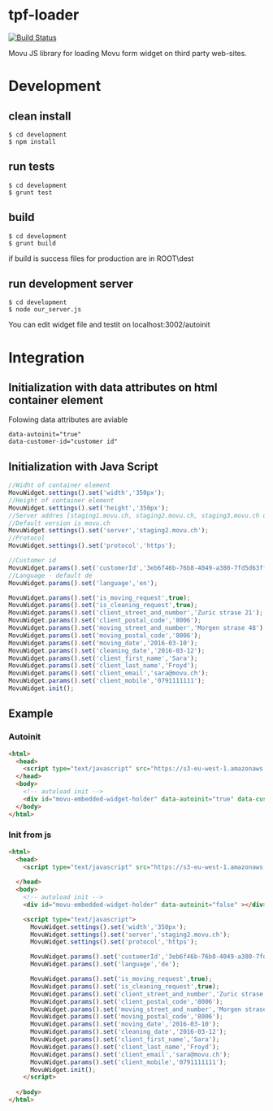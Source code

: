 # tpf-loader

[![Build Status](https://semaphoreci.com/api/v1/projects/e78ee014-a96b-4949-a876-ba87842d1daa/676959/badge.svg)](https://semaphoreci.com/nenad/tpf-loader)

Movu JS library for loading Movu form widget on third party web-sites.


# Development
## clean install
    $ cd development
    $ npm install
    
## run tests
    $ cd development
    $ grunt test

## build
    $ cd development
    $ grunt build
if build is success files for production are in ROOT\dest
## run development server
    $ cd development
    $ node our_server.js
You can edit widget file and testit on localhost:3002/autoinit

# Integration

## Initialization with data attributes on html container element
Folowing data attributes are aviable

    data-autoinit="true" 
    data-customer-id="customer id"
## Initialization with Java Script 

```javascript
//Widht of container element
MovuWidget.settings().set('width','350px');
//Height of container element
MovuWidget.settings().set('height','350px');
//Server addres [staging1.movu.ch, staging2.movu.ch, staging3.movu.ch or lvh.me:3000 for dev]
//Default version is movu.ch
MovuWidget.settings().set('server','staging2.movu.ch');
//Protocol
MovuWidget.settings().set('protocol','https');

//Customer id
MovuWidget.params().set('customerId','3eb6f46b-76b8-4049-a380-7fd5d63ffa7d');
//Language - default de
MovuWidget.params().set('language','en');

MovuWidget.params().set('is_moving_request',true);
MovuWidget.params().set('is_cleaning_request',true);
MovuWidget.params().set('client_street_and_number','Zuric strase 21');
MovuWidget.params().set('client_postal_code','8006');
MovuWidget.params().set('moving_street_and_number','Morgen strase 48');
MovuWidget.params().set('moving_postal_code','8006');
MovuWidget.params().set('moving_date','2016-03-10');
MovuWidget.params().set('cleaning_date','2016-03-12');
MovuWidget.params().set('client_first_name','Sara');
MovuWidget.params().set('client_last_name','Froyd');
MovuWidget.params().set('client_email','sara@movu.ch');
MovuWidget.params().set('client_mobile','0791111111');
MovuWidget.init();
```

## Example
### Autoinit

```html
<html>
  <head>
    <script type="text/javascript" src="https://s3-eu-west-1.amazonaws.com/movu-production-s3/static/js/tpf-loader.min.js"></script>
  </head>
  <body>
    <!-- autoload init -->
    <div id="movu-embedded-widget-holder" data-autoinit="true" data-customer-id="adasaddasd"></div>
  </body>
</html>
```

### Init from js

```html
<html>
  <head>
    <script type="text/javascript" src="https://s3-eu-west-1.amazonaws.com/movu-production-s3/static/js/tpf-loader.min.js"></script>
    
  </head>
  <body>
    <!-- autoload init -->
    <div id="movu-embedded-widget-holder" data-autoinit="false" ></div>

    <script type="text/javascript">
      MovuWidget.settings().set('width','350px');
      MovuWidget.settings().set('server','staging2.movu.ch');
      MovuWidget.settings().set('protocol','https');

      MovuWidget.params().set('customerId','3eb6f46b-76b8-4049-a380-7fd5d63ffa7d');
      MovuWidget.params().set('language','de');

      MovuWidget.params().set('is_moving_request',true);
      MovuWidget.params().set('is_cleaning_request',true);
      MovuWidget.params().set('client_street_and_number','Zuric strase 21');
      MovuWidget.params().set('client_postal_code','8006');
      MovuWidget.params().set('moving_street_and_number','Morgen strase 48');
      MovuWidget.params().set('moving_postal_code','8006');
      MovuWidget.params().set('moving_date','2016-03-10');
      MovuWidget.params().set('cleaning_date','2016-03-12');
      MovuWidget.params().set('client_first_name','Sara');
      MovuWidget.params().set('client_last_name','Froyd');
      MovuWidget.params().set('client_email','sara@movu.ch');
      MovuWidget.params().set('client_mobile','0791111111');
      MovuWidget.init();
    </script>
    
  </body>
</html>
```    

